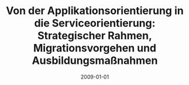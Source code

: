 ---
abstract: ''
authors:
- Christof Meyer
date: '2009-01-01'
featured: false
links:
- name: Publik
  url: https://publik.tuwien.ac.at/showentry.php?ID=183749&lang=2
publication_types:
- '7'
publishDate: '2009-01-01'
title: 'Von der Applikationsorientierung in die Serviceorientierung: Strategischer
  Rahmen, Migrationsvorgehen und Ausbildungsmaßnahmen'
url_pdf: ''
---